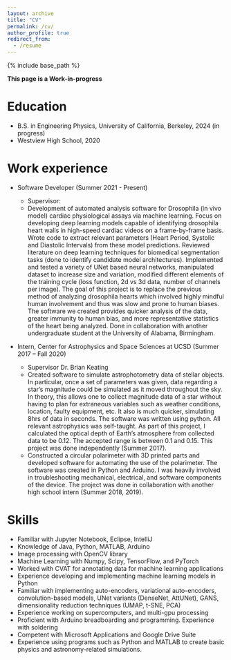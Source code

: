 ```yaml
---
layout: archive
title: "CV"
permalink: /cv/
author_profile: true
redirect_from:
  - /resume
---
```


{% include base_path %}

**This page is a Work-in-progress**

Education
======
* B.S. in Engineering Physics, University of California, Berkeley, 2024 (in progress)
* Westview High School, 2020

Work experience
======
* Software Developer (Summer 2021 - Present)
  * Supervisor: 
  * Development of automated analysis software for Drosophila (in vivo model) cardiac physiological
assays via machine learning. Focus on developing deep learning models capable of identifying
drosophila heart walls in high-speed cardiac videos on a frame-by-frame basis. Wrote code to
extract relevant parameters (Heart Period, Systolic and Diastolic Intervals) from these model
predictions. Reviewed literature on deep learning techniques for biomedical segmentation tasks
(done to identify candidate model architectures). Implemented and tested a variety of UNet based
neural networks, manipulated dataset to increase size and variation, modified different elements of
the training cycle (loss function, 2d vs 3d data, number of channels per image). The goal of this
project is to replace the previous method of analyzing drosophila hearts which involved highly
mindful human involvement and thus was slow and prone to human biases. The software we
created provides quicker analysis of the data, greater immunity to human bias, and more
representative statistics of the heart being analyzed. Done in collaboration with another
undergraduate student at the University of Alabama, Birmingham.

* Intern, Center for Astrophysics and Space Sciences at UCSD (Summer 2017 – Fall 2020)
  * Supervisor Dr. Brian Keating
  * Created software to simulate astrophotometry data of stellar objects. In particular, once a set of
parameters was given, data regarding a star’s magnitude could be simulated as it moved
throughout the sky. In theory, this allows one to collect magnitude data of a star without having to
plan for extraneous variables such as weather conditions, location, faulty equipment, etc. It also is
much quicker, simulating 8hrs of data in seconds. The software was written using python. All
relevant astrophysics was self-taught. As part of this project, I calculated the optical depth of
Earth’s atmosphere from collected data to be 0.12. The accepted range is between 0.1 and 0.15.
This project was done independently (Summer 2017).
  * Constructed a circular polarimeter with 3D printed parts and developed software for automating
the use of the polarimeter. The software was created in Python and Arduino. I was heavily
involved in troubleshooting mechanical, electrical, and software components of the device. The
project was done in collaboration with another high school intern (Summer 2018, 2019).
  
Skills
======
* Familiar with Jupyter Notebook, Eclipse, IntelliJ
* Knowledge of Java, Python, MATLAB, Arduino
* Image processing with OpenCV library
* Machine Learning with Numpy, Scipy, TensorFlow, and PyTorch
* Worked with CVAT for annotating data for machine learning applications
* Experience developing and implementing machine learning models in Python
* Familiar with implementing auto-encoders, variational auto-encoders, convolution-based models, UNet
variants (DenseNet, AttUNet), GANS, dimensionality reduction techniques (UMAP, t-SNE, PCA)
* Experience working on supercomputers, and multi-gpu processing
* Proficient with Arduino breadboarding and programming. Experience with soldering
* Competent with Microsoft Applications and Google Drive Suite
* Experience using programs such as Python and MATLAB to create basic physics and astronomy-related
simulations.


<!-- Publications
======
  <ul>{% for post in site.publications %}
    {% include archive-single-cv.html %}
  {% endfor %}</ul>
  
Talks
======
  <ul>{% for post in site.talks %}
    {% include archive-single-talk-cv.html %}
  {% endfor %}</ul>
  
Teaching
======
  <ul>{% for post in site.teaching %}
    {% include archive-single-cv.html %}
  {% endfor %}</ul>
  
Service and leadership
======
* Currently signed in to 43 different slack teams -->
